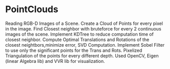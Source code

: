# PointClouds
Reading RGB-D Images of a Scene.
Create a Cloud of Points for every pixel in the image.
Find Closest neighbor with bruteforce for every 2 continuous images of the scene.
Implement KDTree to reduce computation time of closest neighbor.
Compute Optimal Translations and Rotations of the closest neightbors,minimize error, SVD Computation.
Implement Sobel Filter to use only the significant points for the Trans and Rots.
Pixelized Triangulation of the points for every different depth.
Used OpenCV, Eigen (linear Algebra lib) and VVR lib for visualization.
